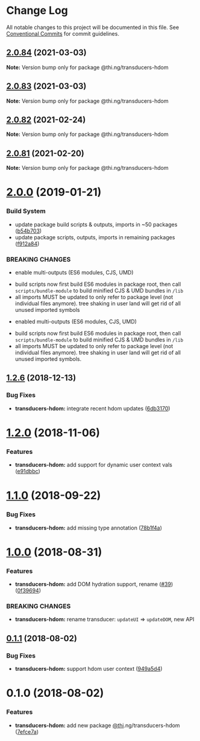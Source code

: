 # Change Log

All notable changes to this project will be documented in this file.
See [Conventional Commits](https://conventionalcommits.org) for commit guidelines.

## [2.0.84](https://github.com/thi-ng/umbrella/compare/@thi.ng/transducers-hdom@2.0.83...@thi.ng/transducers-hdom@2.0.84) (2021-03-03)

**Note:** Version bump only for package @thi.ng/transducers-hdom





## [2.0.83](https://github.com/thi-ng/umbrella/compare/@thi.ng/transducers-hdom@2.0.82...@thi.ng/transducers-hdom@2.0.83) (2021-03-03)

**Note:** Version bump only for package @thi.ng/transducers-hdom





## [2.0.82](https://github.com/thi-ng/umbrella/compare/@thi.ng/transducers-hdom@2.0.81...@thi.ng/transducers-hdom@2.0.82) (2021-02-24)

**Note:** Version bump only for package @thi.ng/transducers-hdom





## [2.0.81](https://github.com/thi-ng/umbrella/compare/@thi.ng/transducers-hdom@2.0.80...@thi.ng/transducers-hdom@2.0.81) (2021-02-20)

**Note:** Version bump only for package @thi.ng/transducers-hdom





# [2.0.0](https://github.com/thi-ng/umbrella/compare/@thi.ng/transducers-hdom@1.2.16...@thi.ng/transducers-hdom@2.0.0) (2019-01-21)

### Build System

* update package build scripts & outputs, imports in ~50 packages ([b54b703](https://github.com/thi-ng/umbrella/commit/b54b703))
* update package scripts, outputs, imports in remaining packages ([f912a84](https://github.com/thi-ng/umbrella/commit/f912a84))

### BREAKING CHANGES

* enable multi-outputs (ES6 modules, CJS, UMD)

- build scripts now first build ES6 modules in package root, then call
  `scripts/bundle-module` to build minified CJS & UMD bundles in `/lib`
- all imports MUST be updated to only refer to package level
  (not individual files anymore). tree shaking in user land will get rid of
  all unused imported symbols
* enabled multi-outputs (ES6 modules, CJS, UMD)

- build scripts now first build ES6 modules in package root, then call
  `scripts/bundle-module` to build minified CJS & UMD bundles in `/lib`
- all imports MUST be updated to only refer to package level
  (not individual files anymore). tree shaking in user land will get rid of
  all unused imported symbols.

## [1.2.6](https://github.com/thi-ng/umbrella/compare/@thi.ng/transducers-hdom@1.2.5...@thi.ng/transducers-hdom@1.2.6) (2018-12-13)

### Bug Fixes

* **transducers-hdom:** integrate recent hdom updates ([6db3170](https://github.com/thi-ng/umbrella/commit/6db3170))

# [1.2.0](https://github.com/thi-ng/umbrella/compare/@thi.ng/transducers-hdom@1.1.9...@thi.ng/transducers-hdom@1.2.0) (2018-11-06)

### Features

* **transducers-hdom:** add support for dynamic user context vals ([e91dbbc](https://github.com/thi-ng/umbrella/commit/e91dbbc))

<a name="1.1.0"></a>
# [1.1.0](https://github.com/thi-ng/umbrella/compare/@thi.ng/transducers-hdom@1.1.0-alpha.2...@thi.ng/transducers-hdom@1.1.0) (2018-09-22)

### Bug Fixes

* **transducers-hdom:** add missing type annotation ([78b1f4a](https://github.com/thi-ng/umbrella/commit/78b1f4a))

<a name="1.0.0"></a>
# [1.0.0](https://github.com/thi-ng/umbrella/compare/@thi.ng/transducers-hdom@0.1.5...@thi.ng/transducers-hdom@1.0.0) (2018-08-31)

### Features

* **transducers-hdom:** add DOM hydration support, rename ([#39](https://github.com/thi-ng/umbrella/issues/39)) ([0f39694](https://github.com/thi-ng/umbrella/commit/0f39694))

### BREAKING CHANGES

* **transducers-hdom:** rename transducer: `updateUI` => `updateDOM`, new API

<a name="0.1.1"></a>
## [0.1.1](https://github.com/thi-ng/umbrella/compare/@thi.ng/transducers-hdom@0.1.0...@thi.ng/transducers-hdom@0.1.1) (2018-08-02)

### Bug Fixes

* **transducers-hdom:** support hdom user context ([949a5d4](https://github.com/thi-ng/umbrella/commit/949a5d4))

<a name="0.1.0"></a>
# 0.1.0 (2018-08-02)

### Features

* **transducers-hdom:** add new package [@thi](https://github.com/thi).ng/transducers-hdom ([7efce7a](https://github.com/thi-ng/umbrella/commit/7efce7a))
